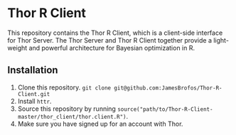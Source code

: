 # Thor R Client

This repository contains the Thor R Client, which is a client-side interface for Thor Server. The Thor Server and Thor R Client together provide a light-weight and powerful architecture for Bayesian optimization in R.

## Installation

1. Clone this repository. `git clone git@github.com:JamesBrofos/Thor-R-Client.git`
2. Install `httr`.
3. Source this repository by running `source("path/to/Thor-R-Client-master/thor_client/thor.client.R")`.
4. Make sure you have signed up for an account with Thor.
